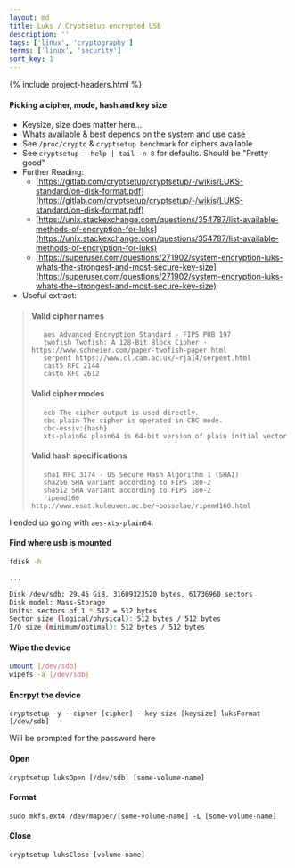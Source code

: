 ```yaml
---
layout: md
title: Luks / Cryptsetup encrypted USB
description: ''
tags: ['linux', 'cryptography']
terms: ['linux', 'security']
sort_key: 1
---
```


{% include project-headers.html %}

#### Picking a cipher, mode, hash and key size
- Keysize, size does matter here...
- Whats available & best depends on the system and use case
- See `/proc/crypto` & `cryptsetup benchmark` for ciphers available 
- See `cryptsetup --help | tail -n 8` for defaults. Should be "Pretty good"
- Further Reading: 
  - [https://gitlab.com/cryptsetup/cryptsetup/-/wikis/LUKS-standard/on-disk-format.pdf](https://gitlab.com/cryptsetup/cryptsetup/-/wikis/LUKS-standard/on-disk-format.pdf)
  - [https://unix.stackexchange.com/questions/354787/list-available-methods-of-encryption-for-luks](https://unix.stackexchange.com/questions/354787/list-available-methods-of-encryption-for-luks)
  - [https://superuser.com/questions/271902/system-encryption-luks-whats-the-strongest-and-most-secure-key-size](https://superuser.com/questions/271902/system-encryption-luks-whats-the-strongest-and-most-secure-key-size)
- Useful extract:
> #### Valid cipher names
>```
>    aes Advanced Encryption Standard - FIPS PUB 197
>    twofish Twofish: A 128-Bit Block Cipher - https://www.schneier.com/paper-twofish-paper.html
>    serpent https://www.cl.cam.ac.uk/~rja14/serpent.html
>    cast5 RFC 2144
>    cast6 RFC 2612
>```
> #### Valid cipher modes
>```
>    ecb The cipher output is used directly.
>    cbc-plain The cipher is operated in CBC mode. 
>    cbc-essiv:{hash}
>    xts-plain64 plain64 is 64-bit version of plain initial vector
>```
> #### Valid hash specifications
>```
>    sha1 RFC 3174 - US Secure Hash Algorithm 1 (SHA1)
>    sha256 SHA variant according to FIPS 180-2
>    sha512 SHA variant according to FIPS 180-2
>    ripemd160 http://www.esat.kuleuven.ac.be/~bosselae/ripemd160.html
>```

I ended up going with `aes-xts-plain64`.

#### Find where usb is mounted
```bash
fdisk -h

...

Disk /dev/sdb: 29.45 GiB, 31609323520 bytes, 61736960 sectors
Disk model: Mass-Storage
Units: sectors of 1 * 512 = 512 bytes
Sector size (logical/physical): 512 bytes / 512 bytes
I/O size (minimum/optimal): 512 bytes / 512 bytes
```

#### Wipe the device
```bash
umount [/dev/sdb]
wipefs -a [/dev/sdb]
```

#### Encrpyt the device
```
cryptsetup -y --cipher [cipher] --key-size [keysize] luksFormat [/dev/sdb]
```
Will be prompted for the password here

#### Open
```
cryptsetup luksOpen [/dev/sdb] [some-volume-name]
```

#### Format
```
sudo mkfs.ext4 /dev/mapper/[some-volume-name] -L [some-volume-name]
```

#### Close
```
cryptsetup luksClose [volume-name]
```


